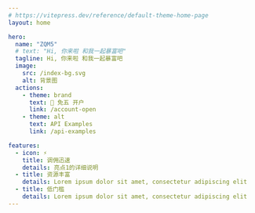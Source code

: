 ```yaml
---
# https://vitepress.dev/reference/default-theme-home-page
layout: home

hero:
  name: "ZQM5"
  # text: "Hi, 你来啦 和我一起暴富吧"
  tagline: Hi, 你来啦 和我一起暴富吧
  image:
    src: /index-bg.svg
    alt: 背景图
  actions:
    - theme: brand
      text: 🎉 免五 开户
      link: /account-open
    - theme: alt
      text: API Examples
      link: /api-examples

features:
  - icon: ⚡️
    title: 调佣迅速
    details: 亮点1的详细说明
  - title: 资源丰富
    details: Lorem ipsum dolor sit amet, consectetur adipiscing elit
  - title: 低门槛
    details: Lorem ipsum dolor sit amet, consectetur adipiscing elit
---
```


